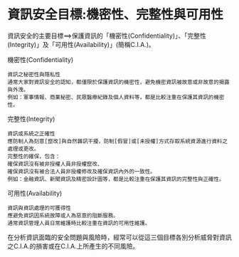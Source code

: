 # 資訊安全目標:機密性、完整性與可用性

資訊安全的主要目標==>保護資訊的「機密性(Confidentiality)」、「完整性(Integrity)」及「可用性(Availability)」(簡稱C.I.A.)。

機密性(Confidentiality)
```
資訊之秘密性與隱私性
通常大家對資訊安全的認知，都僅限於保護資訊的機密性，避免機密資訊被故意或非故意的揭露與外洩。
例如：軍事情報、商業秘密、民眾醫療紀錄及個人資料等，都是比較注重在保護其資訊的機密性。
```
完整性(Integrity)
```
資訊或系統之正確性
應防制人為刻意[竄改]與自然雜訊干擾，防制[假冒]或[未授權]方式存取系統資源進行資料之處理或更改。
完整性的確保，包含：
確保資訊沒有被非授權人員非授權竄改、
確保資訊沒有被合法人員非授權修改及確保資訊內外的一致性。
例如：金融資訊、新聞資訊及精密設計圖等，都是比較注重在保護其資訊的完整性與正確性。
```
可用性(Availability)
```
資訊與資訊處理的可獲得性
應避免資訊因系統故障或人為惡意的阻斷服務。
通常資訊管理人員日常維護時比較注重在資訊的可用性維護。
```
在分析資訊面臨的安全問題與風險時，經常可以從這三個目標各別分析威脅對資訊之C.I.A.的損害或在C.I.A.上所產生的不同風險。
